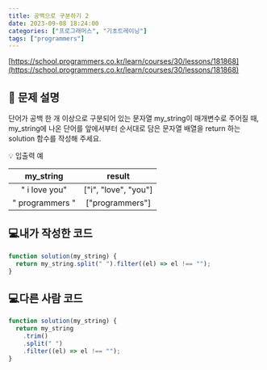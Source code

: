 ```yaml
---
title: 공백으로 구분하기 2
date: 2023-09-08 18:24:00
categories: ["프로그래머스", "기초트레이닝"]
tags: ["programmers"]
---
```


[https://school.programmers.co.kr/learn/courses/30/lessons/181868](https://school.programmers.co.kr/learn/courses/30/lessons/181868)

## 📔 문제 설명

단어가 공백 한 개 이상으로 구분되어 있는 문자열 my_string이 매개변수로 주어질 때, my_string에 나온 단어를 앞에서부터 순서대로 담은 문자열 배열을 return 하는 solution 함수를 작성해 주세요.

💡 입출력 예

|    my_string    |        result        |
| :-------------: | :------------------: |
|  " i love you"  | ["i", "love", "you"] |
| " programmers " |   ["programmers"]    |

## 💻내가 작성한 코드

```js
function solution(my_string) {
  return my_string.split(" ").filter((el) => el !== "");
}
```

## 💻다른 사람 코드

```js
function solution(my_string) {
  return my_string
    .trim()
    .split(" ")
    .filter((el) => el !== "");
}
```
